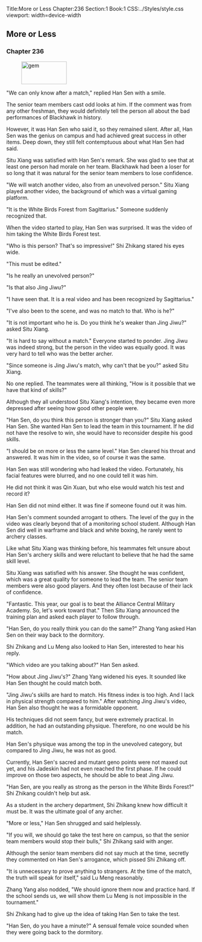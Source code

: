 Title:More or Less 
Chapter:236 
Section:1 
Book:1 
CSS:../Styles/style.css 
viewport: width=device-width
  
## More or Less
### Chapter 236 
<figure>
	<img src="../Images/gem.gif" alt="gem" id="gem" width="120" height="60" />
</figure>
  

  
  "We can only know after a match," replied Han Sen with a smile.

The senior team members cast odd looks at him. If the comment was from any other freshman, they would definitely tell the person all about the bad performances of Blackhawk in history.

However, it was Han Sen who said it, so they remained silent. After all, Han Sen was the genius on campus and had achieved great success in other items. Deep down, they still felt contemptuous about what Han Sen had said.

Situ Xiang was satisfied with Han Sen's remark. She was glad to see that at least one person had morale on her team. Blackhawk had been a loser for so long that it was natural for the senior team members to lose confidence.

"We will watch another video, also from an unevolved person." Situ Xiang played another video, the background of which was a virtual gaming platform.

"It is the White Birds Forest from Sagittarius." Someone suddenly recognized that.

When the video started to play, Han Sen was surprised. It was the video of him taking the White Birds Forest test.

"Who is this person? That's so impressive!" Shi Zhikang stared his eyes wide.

"This must be edited."

"Is he really an unevolved person?"

"Is that also Jing Jiwu?"

"I have seen that. It is a real video and has been recognized by Sagittarius."

"I've also been to the scene, and was no match to that. Who is he?"

"It is not important who he is. Do you think he's weaker than Jing Jiwu?" asked Situ Xiang.

"It is hard to say without a match." Everyone started to ponder. Jing Jiwu was indeed strong, but the person in the video was equally good. It was very hard to tell who was the better archer.

"Since someone is Jing Jiwu's match, why can't that be you?" asked Situ Xiang.

No one replied. The teammates were all thinking, "How is it possible that we have that kind of skills?"

Although they all understood Situ Xiang's intention, they became even more depressed after seeing how good other people were.

"Han Sen, do you think this person is stronger than you?" Situ Xiang asked Han Sen. She wanted Han Sen to lead the team in this tournament. If he did not have the resolve to win, she would have to reconsider despite his good skills.

"I should be on more or less the same level." Han Sen cleared his throat and answered. It was him in the video, so of course it was the same.

Han Sen was still wondering who had leaked the video. Fortunately, his facial features were blurred, and no one could tell it was him.

He did not think it was Qin Xuan, but who else would watch his test and record it?

Han Sen did not mind either. It was fine if someone found out it was him.

Han Sen's comment sounded arrogant to others. The level of the guy in the video was clearly beyond that of a monitoring school student. Although Han Sen did well in warframe and black and white boxing, he rarely went to archery classes.

Like what Situ Xiang was thinking before, his teammates felt unsure about Han Sen's archery skills and were reluctant to believe that he had the same skill level.

Situ Xiang was satisfied with his answer. She thought he was confident, which was a great quality for someone to lead the team. The senior team members were also good players. And they often lost because of their lack of confidence.

"Fantastic. This year, our goal is to beat the Alliance Central Military Academy. So, let's work toward that." Then Situ Xiang announced the training plan and asked each player to follow through.

"Han Sen, do you really think you can do the same?" Zhang Yang asked Han Sen on their way back to the dormitory.

Shi Zhikang and Lu Meng also looked to Han Sen, interested to hear his reply.

"Which video are you talking about?" Han Sen asked.

"How about Jing Jiwu's?" Zhang Yang widened his eyes. It sounded like Han Sen thought he could match both.

"Jing Jiwu's skills are hard to match. His fitness index is too high. And I lack in physical strength compared to him." After watching Jing Jiwu's video, Han Sen also thought he was a formidable opponent.

His techniques did not seem fancy, but were extremely practical. In addition, he had an outstanding physique. Therefore, no one would be his match.

Han Sen's physique was among the top in the unevolved category, but compared to Jing Jiwu, he was not as good.

Currently, Han Sen's sacred and mutant geno points were not maxed out yet, and his Jadeskin had not even reached the first phase. If he could improve on those two aspects, he should be able to beat Jing Jiwu.

"Han Sen, are you really as strong as the person in the White Birds Forest?" Shi Zhikang couldn't help but ask.

As a student in the archery department, Shi Zhikang knew how difficult it must be. It was the ultimate goal of any archer.

"More or less," Han Sen shrugged and said helplessly.

"If you will, we should go take the test here on campus, so that the senior team members would stop their bulls," Shi Zhikang said with anger.

Although the senior team members did not say much at the time, secretly they commented on Han Sen's arrogance, which pissed Shi Zhikang off.

"It is unnecessary to prove anything to strangers. At the time of the match, the truth will speak for itself," said Lu Meng reasonably.

Zhang Yang also nodded, "We should ignore them now and practice hard. If the school sends us, we will show them Lu Meng is not impossible in the tournament."

Shi Zhikang had to give up the idea of taking Han Sen to take the test.

"Han Sen, do you have a minute?" A sensual female voice sounded when they were going back to the dormitory.
